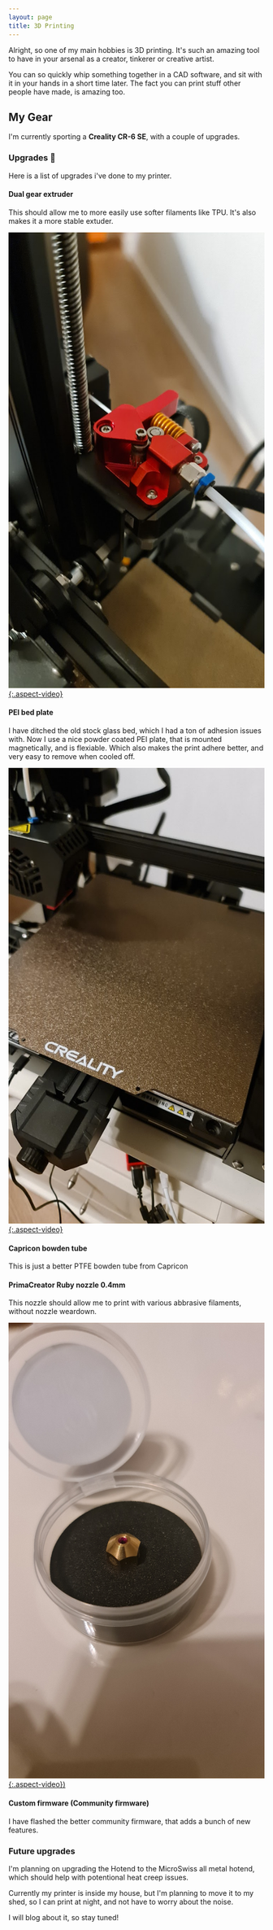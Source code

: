 ```yaml
---
layout: page
title: 3D Printing
---
```


Alright, so one of my main hobbies is 3D printing. It's such an amazing tool to have in your arsenal as a creator, tinkerer or creative artist.

You can so quickly whip something together in a CAD software, and sit with it in your hands in a short time later. The fact you can print stuff other people have made, is amazing too.

## My Gear

I'm currently sporting a **Creality CR-6 SE**, with a couple of upgrades.

### Upgrades 🔧
Here is a list of upgrades i've done to my printer.

#### Dual gear extruder
This should allow me to more easily use softer filaments like TPU. It's also makes it a more stable extuder.

[![Dual gear extruder](/public/3dprinter/extruder.jpg "Dual gear extruder"){:.aspect-video}](/public/3dprinter/extruder.jpg "Dual gear extruder")

#### PEI bed plate
I have ditched the old stock glass bed, which I had a ton of adhesion issues with. Now I use a nice powder coated PEI plate, that is mounted magnetically, and is flexiable. Which also makes the print adhere better, and very easy to remove when cooled off.

[![PEI bed](/public/3dprinter/bed.jpg "PEI bed"){:.aspect-video}](/public/3dprinter/bed.jpg "PEI bed")

#### Capricon bowden tube
This is just a better PTFE bowden tube from Capricon

#### PrimaCreator Ruby nozzle 0.4mm
This nozzle should allow me to print with various abbrasive filaments, without nozzle weardown.


[![Ruby nozzle](/public/3dprinter/nozzle.jpg "Ruby Nozzle"){:.aspect-video})](/public/3dprinter/nozzle.jpg "Ruby nozzle")


#### Custom firmware (Community firmware)
I have flashed the better community firmware, that adds a bunch of new features.

### Future upgrades
I'm planning on upgrading the Hotend to the MicroSwiss all metal hotend, which should help with potentional heat creep issues.

Currently my printer is inside my house, but I'm planning to move it to my shed, so I can print at night, and not have to worry about the noise.

I will blog about it, so stay tuned!